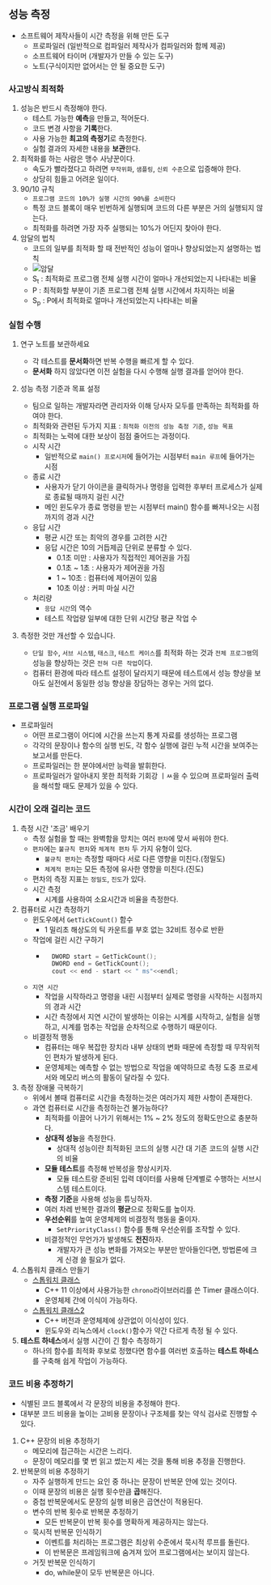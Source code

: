 ## 성능 측정
- 소프트웨어 제작사들이 시간 측정을 위해 만든 도구
    - 프로파일러 (일반적으로 컴파일러 제작사가 컴파일러와 함께 제공)
    - 소프트웨어 타이머 (개발자가 만들 수 있는 도구)
    - 노트(구식이지만 없어서는 안 될 중요한 도구)
### 사고방식 최적화
1. 성능은 반드시 측정해야 한다.
    - 테스트 가능한 **예측**을 만들고, 적어둔다.
    - 코드 변경 사항을 **기록**한다.
    - 사용 가능한 **최고의 측정기**로 측정한다.
    - 실험 결과의 자세한 내용을 **보관**한다.
2. 최적화를 하는 사람은 맹수 사냥꾼이다.
    - 속도가 빨라졌다고 하려면 `무작위화`, `샘플링`, `신뢰 수준`으로 입증해야 한다.
    - 상당히 힘들고 어려운 일이다.
3. 90/10 규칙
    - `프로그램 코드의 10%가 실행 시간의 90%를 소비한다`
    - 특정 코드 블록이 매우 빈번하게 실행되며 코드의 다른 부분은 거의 실행되지 않는다.
    - 최적화를 하려면 가장 자주 실행되는 10%가 어딘지 찾아야 한다.
4. 암달의 법칙
    - 코드의 일부를 최적화 할 때 전반적인 성능이 얼마나 향상되었는지 설명하는 법칙
    - ![암달](https://user-images.githubusercontent.com/21440957/78467487-51167b80-7748-11ea-802b-228ddf3a656f.PNG)
    - S<sub>t</sub> : 최적화로 프로그램 전체 실행 시간이 얼마나 개선되었는지 나타내는 비율
    - P : 최적화할 부분이 기존 프로그램 전체 실행 시간에서 차지하는 비율
    - S<sub>p</sub> : P에서 최적화로 얼마나 개선되었는지 나타내는 비율

### 실험 수행
1. 연구 노트를 보관하세요  
    - 각 테스트를 **문서화**하면 반복 수행을 빠르게 할 수 있다.
    - **문서화** 하지 않았다면 이전 실험을 다시 수행해 실행 결과를 얻어야 한다.
2. 성능 측정 기준과 목표 설정
    - 팀으로 일하는 개발자라면 관리자와 이해 당사자 모두를 만족하는 최적화를 하여야 한다.
    - 최적화와 관련된 두가지 지표 : `최적화 이전의 성능 축정 기준`, `성능 목표`
    - 최적화는 노력에 대한 보상이 점점 줄어드는 과정이다.
    - 시작 시간
        - 일반적으로 `main() 프로시저`에 들어가는 시점부터 `main 루프`에 들어가는 시점
    - 종료 시간
        - 사용자가 닫기 아이콘을 클릭하거나 명령을 입력한 후부터 프로세스가 실제로 종료될 때까지 걸린 시간
        - 메인 윈도우가 종료 명령을 받는 시점부터 main() 함수를 빠져나오는 시점까지의 경과 시간
    - 응답 시간
        - 평균 시간 또는 최악의 경우를 고려한 시간
        - 응답 시간은 10의 거듭제곱 단위로 분류할 수 있다.
            - 0.1초 미만 : 사용자가 직접적인 제어권을 가짐
            - 0.1초 ~ 1초 : 사용자가 제어권을 가짐
            - 1 ~ 10초 : 컴퓨터에 제어권이 있음
            - 10초 이상 : 커피 마실 시간
    - 처리량
        - `응답 시간`의 역수
        - 테스트 작업량 일부에 대한 단위 시간당 평균 작업 수

3. 측정한 것만 개선할 수 있습니다.
    - `단일 함수`, `서브 시스템`, `태스크`, `테스트 케이스`를 최적화 하는 것과 `전체 프로그램`의 성능을 향상하는 것은 `전혀 다른 작업`이다.
    - 컴퓨터 환경에 따라 테스트 설정이 달라지기 때문에 테스트에서 성능 향상을 보아도 실전에서 동일한 성능 향상을 장담하는 경우는 거의 없다.

### 프로그램 실행 프로파일
- 프로파일러
    - 어떤 프로그램이 어디에 시간을 쓰는지 통계 자료를 생성하는 프로그램
    - 각각의 문장이나 함수의 실행 빈도, 각 함수 실행에 걸린 누적 시간을 보여주는 보고서를 만든다.
    - 프로파일러는 한 분야에서만 능력을 발휘한다.
    - 프로파일러가 알아내지 못한 최적화 기회강 ㅣㅆ을 수 있으며 프로파일러 출력을 해석할 때도 문제가 있을 수 있다.
### 시간이 오래 걸리는 코드
1. 측정 시간 '조금' 배우기
    - 측정 실험을 할 때는 완벽함을 망치는 여러 `편차`에 맞서 싸워야 한다.
    - `편차`에는 `불규칙 편차`와 `체계적 편차` 두 가지 유형이 있다.
        - `불규칙 편차`는 측정할 때마다 서로 다른 영향을 미친다.(정밀도)
        - `체계적 편차`는 모든 측정에 유사한 영향을 미친다.(진도)
    - 편차의 측정 지표는 `정밀도`, `진도`가 있다.
    - 시간 측정
        - 시계를 사용하여 소요시간과 비율을 측정한다.
2. 컴퓨터로 시간 측정하기
    - 윈도우에서 `GetTickCount()` 함수
        - 1 밀리초 해상도의 틱 카운트를 부호 없는 32비트 정수로 반환
    - 작업에 걸린 시간 구하기
        - ```cpp
            DWORD start = GetTickCount();
            DWORD end = GetTickCount();
            cout << end - start << " ms"<<endl;
          ```
    - `지연 시간`
        - 작업을 시작하라고 명령을 내린 시점부터 실제로 명령을 시작하는 시점까지의 경과 시간
        - 시간 측정에서 지연 시간이 발생하는 이유는 시계를 시작하고, 실험을 실행하고, 시계를 멈추는 작업을 순차적으로 수행하기 때문이다.
    - 비결정적 행동
        - 컴퓨터는 매우 복잡한 장치라 내부 상태의 변화 때문에 측정할 때 무작위적인 편차가 발생하게 된다.
        - 운영체제는 예측할 수 없는 방법으로 작업을 예약하므로 측정 도중 프로세서와 메모리 버스의 활동이 달라질 수 있다.
3. 측정 장애물 극복하기
    - 위에서 볼때 컴퓨터로 시간을 측정하는것은 여러가지 제한 사항이 존재한다.
    - 과연 컴퓨터로 시간을 측정하는건 불가능하다?
        - 최적화를 이끌어 나가기 위해서는 1% ~ 2% 정도의 정확도만으로 충분하다.
        - **상대적 성능**을 측정한다.
            - 상대적 성능이란 최적화된 코드의 실행 시간 대 기존 코드의 실행 시간의 비율
        - **모듈 테스트**를 측정해 반복성을 향상시키자.
            - 모듈 테스트랑 준비된 입력 데이터를 사용해 단계별로 수행하는 서브시스템 테스트이다.
        - **측정 기준**을 사용해 성능을 튜닝하자.
        - 여러 차레 반복한 결과의 **평균**으로 정확도를 높이자.
        - **우선순위**를 높여 운영체제의 비결정적 행동을 줄이자.
            - `SetPriorityClass()` 함수를 통해 우선순위를 조작할 수 있다.
        - 비결정적인 무언가가 발생해도 **전진**하자.
            - 개발자가 큰 성능 변화를 가져오는 부분만 받아들인다면, 방법론에 크게 신경 쓸 필요가 없다.
4. 스톱워치 클래스 만들기
    - [스톱워치 클래스](CustomTimer.h)
        - C++ 11 이상에서 사용가능한 `chrono`라이브러리를 쓴 Timer 클래스이다.
        - 운영체제 간에 이식이 가능하다.
    - [스톱워치 클래스2](CustomTimer2.h)
        - C++ 버전과 운영체제에 상관없이 이식성이 있다.
        - 윈도우와 리눅스에서 `clock()`함수가 약간 다르게 측정 될 수 있다.
5. **테스트 하네스**에서 실행 시간이 긴 함수 측정하기
    - 하나의 함수를 최적화 후보로 정했다면 함수를 여러번 호출하는 **테스트 하네스**를 구축해 쉽게 작업이 가능하다.
    
### 코드 비용 추정하기
- 식별된 코드 블록에서 각 문장의 비용을 추정해야 한다.
- 대부분 코드 비용을 높이는 고비용 문장이나 구조체를 찾는 약식 검사로 진행할 수 있다.
1. C++ 문장의 비용 추정하기
    - 메모리에 접근하는 시간은 느리다.
    - 문장이 메모리를 몇 번 읽고 썼는지 세는 것을 통해 비용 추정을 진행한다.
2. 반복문의 비용 추정하기
    - 자주 실행하게 만드는 요인 중 하나는 문장이 반복문 안에 있는 것이다.
    - 이때 문장의 비용은 실행 횟수만큼 **곱**해진다.
    - 중첩 반복문에서도 문장의 실행 비용은 곱연산이 적용된다.
    - 변수의 반복 횟수로 반복문 추정하기
        - 모든 반복문이 반복 횟수를 명확하게 제공하지는 않는다.
    - 묵시적 반복문 인식하기
        - 이벤트를 처리하는 프로그램은 최상위 수준에서 묵시적 루프를 돌린다.
        - 이 반복문은 프레임워크에 숨겨져 있어 프로그램에서는 보이지 않는다.
    - 거짓 반복문 인식하기
        - do, while문이 모두 반복문은 아니다.